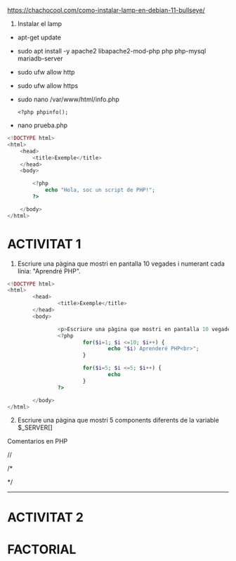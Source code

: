 https://chachocool.com/como-instalar-lamp-en-debian-11-bullseye/

1. Instalar el lamp

* apt-get update

* sudo apt install -y apache2 libapache2-mod-php php php-mysql mariadb-server

* sudo ufw allow http

* sudo ufw allow https

* sudo nano /var/www/html/info.php

    `<?php phpinfo();`

* nano prueba.php

```php
<!DOCTYPE html>
<html>
	<head>
		<title>Exemple</title>
	</head>
	<body>

		<?php
			echo "Hola, soc un script de PHP!";
		?>

	</body>
</html>
```

# ACTIVITAT 1


1. Escriure una pàgina que mostri en pantalla 10 vegades i numerant cada línia: "Aprendré PHP".

```php
<!DOCTYPE html>
<html>
        <head>
                <title>Exemple</title>
        </head>
        <body>

                <p>Escriure una pàgina que mostri en pantalla 10 vegades i numerant cada línia: Aprendr>
                <?php
                        for($i=1; $i <=10; $i++) {
                                echo "$i) Aprenderé PHP<br>";
                        }

                        for($i=5; $i <=5; $i++) {
                                echo
                        }
                ?>

        </body>
</html>
```


2. Escriure una pàgina que mostri 5 components diferents de la variable $_SERVER[]




Comentarios en PHP
 
//

/*

*/




----- 

# ACTIVITAT 2

# FACTORIAL